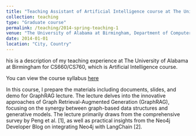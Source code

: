 ```yaml
---
title: "Teaching Assistant of Artificial Intelligence course at The University of Alabama at Birmingham"
collection: teaching
type: "Graduate course"
permalink: /teaching/2014-spring-teaching-1
venue: "The University of Alabama at Birmingham, Department of Computer Science"
date: 2014-01-01
location: "City, Country"
---
```


his is a description of my teaching experience at The University of Alabama at Birmingham for CS660/CS760, which is Artificial Intelligence course.

You can view the course syllabus [here](https://people.cs.uchicago.edu/~hytruongson/UAB/Fall_2024_CS_660_CS_760_Syllabus.pdf)


In this course, I prepare the materials including documents, slides, and demo for GraphRAG lecture. The lecture delves into the innovative approaches of Graph Retrieval-Augmented Generation (GraphRAG), focusing on the synergy between graph-based data structures and generative models. The lecture primarily draws from the comprehensive survey by Peng et al. [1], as well as practical insights from the Neo4j Developer Blog on integrating Neo4j with LangChain [2].
